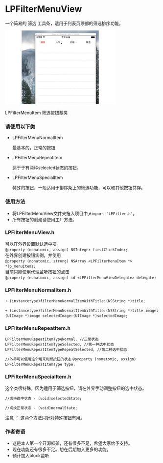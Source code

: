 # LPFilterMenuView

一个简易的 筛选 工具条，适用于列表页顶部的筛选排序功能。

![](未命名.gif)

LPFilterMenuItem 筛选按钮基类

### 请使用以下类

* LPFilterMenuNormalItem

  最基本的，正常的按钮

* LPFilterMenuRepeatItem

  适于于有两种selected状态的按钮。

* LPFilterMenuSpecialItem

  特殊的按钮，一般适用于排序条上的筛选功能，可以和其他按钮共存。


### 使用方法

* 将LPFilterMenuView文件夹拖入项目中,`#import "LPFilter.h"`。
* 所有按钮的创建请使用工厂方法。

### LPFilterMenuView.h

可以在外界设置默认选中项  
`@property (nonatomic, assign) NSInteger firstClickIndex;`  
在外界创建按钮实例，并使用  
`@property (nonatomic, strong) NSArray <LPFilterMenuItem *> *lp_menuItems;`  
目前只能使用代理监听按钮的点击  
`@property (nonatomic, assign) id <LPFilterMenuViewDelegate> delegate;`

### LPFilterMenuNormalItem.h

`+ (instancetype)filterMenuNormalItemWithTitle:(NSString *)title;`

`+ (instancetype)filterMenuNormalItemWithTitle:(NSString *)title image:(UIImage *)image selectedImage:(UIImage *)selectedImage;`

### LPFilterMenuRepeatItem.h

```
LPFilterMenuRepeatItemTypeNormal, //正常状态
LPFilterMenuRepeatItemTypeSelected, //第一种选中状态
LPFilterMenuRepeatItemTypeRepeatSelected, //第二种选中状态
```

`//外界可以使用这个用来判断按钮的状态`
`@property (nonatomic, assign) LPFilterMenuRepeatItemType type;`

### LPFilterMenuSpecialItem.h

这个类很特殊，因为适用于筛选按钮，请在外界手动调整按钮的选中状态。

`//切换选中状态 - (void)selectedState;`

`//切换正常状态 - (void)normalState;`

注意 ： 这两个方法只针对特殊按钮有用。

### 作者寄语

* 这是本人第一个开源框架，还有很多不足，希望大家给予支持。
* 现在功能还有很多不足。想在后期加入更多的功能。
* 预计加入block监听

